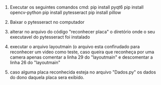 1. Executar os seguintes comandos cmd:
pip install pyqt6
pip install opencv-python
pip install pytesseract
pip install pillow

2. Baixar o pytesseract no computador
3. alterar no arquivo do código "reconhecer placa" o diretório onde o seu executavel do pytesseract foi instalado
4. executar o arquivo layoutmain
(o arquivo esta confirudado para reconhecer um video como teste, caso queira que reconheça por uma camera apenas comentar a linha 29 do "layoutmain" e descomentar a linha 26 do "layoutmain"
5. caso alguma placa reconhecida esteja no arquivo "Dados.py" os dados do dono daquela placa sera exibido.
   
